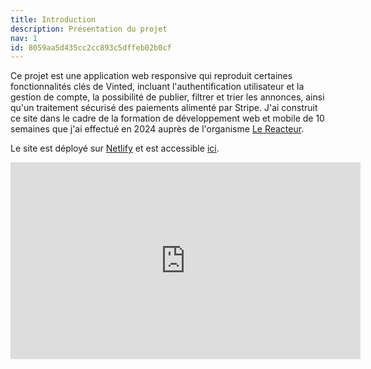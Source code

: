 ```yaml
---
title: Introduction
description: Présentation du projet
nav: 1
id: 8059aa5d435cc2cc893c5dffeb02b0cf
---
```


Ce projet est une application web responsive qui reproduit certaines fonctionnalités clés de Vinted, incluant l'authentification utilisateur et la gestion de compte, la possibilité de publier, filtrer et trier les annonces, ainsi qu'un traitement sécurisé des paiements alimenté par Stripe. J'ai construit ce site dans le cadre de la formation de développement web et mobile de 10 semaines que j'ai effectué en 2024 auprès de l'organisme [Le Reacteur](https://www.lereacteur.io/).

Le site est déployé sur [Netlify](https://www.netlify.com/) et est accessible [ici](https://vocal-travesseiro-25a355.netlify.app/).

<iframe width="560" height="315" src="https://www.youtube.com/embed/YQ_iokf4C2c?si=2V0fQ9_Nu27gWs9E" title="YouTube video player" frameborder="0" allow="accelerometer; autoplay; clipboard-write; encrypted-media; gyroscope; picture-in-picture; web-share" referrerpolicy="strict-origin-when-cross-origin" allowfullscreen></iframe>
